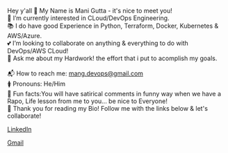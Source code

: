 Hey y'all 👋 My Name is Mani Gutta - it's nice to meet you!<br />
👀 I’m currently interested in CLoud/DevOps Engineering.<br /> 
📚 I do have good Experience in Python, Terraform, Docker, Kubernetes & AWS/Azure.<br />
💕 I’m looking to collaborate on anything & everything to do with DevOps/AWS CLoud!<br />
💬 Ask me about my Hardwork! the effort that i put to acomplish my goals.<br />   
📬 How to reach me: mang.devops@gmail.com<br />
🚺 Pronouns: He/Him<br />
🎉 Fun facts:You will have satirical comments in funny way when we have a Rapo, Life lesson from me to you... be nice to Everyone!<br />
💙 Thank you for reading my Bio! Follow me with the links below & let's collaborate!<br />

<a href="https://www.linkedin.com/" target="www.linkedin.com/in/mani-g-05b00516a">LinkedIn</a>

<a href="mailto:manig.devops@gmail.com" target="https://mail.google.com/mail/">Gmail</a>
